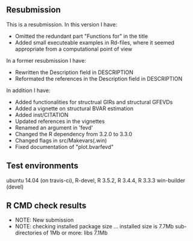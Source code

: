 ## Resubmission
This is a resubmission. In this version I have:

* Omitted the redundant part "Functions for" in the title
* Added small executeable examples in Rd-files, where it seemed appropriate from a computational point of view

In a former resubmission I have:

* Rewritten the Description field in DESCRIPTION
* Reformated the references in the Description field in DESCRIPTION

In addition I have:

* Added functionalities for structrual GIRs and structural GFEVDs
* Added a vignette on structural BVAR estimation
* Added inst/CITATION
* Updated references in the vignettes
* Renamed an argument in 'fevd'
* Changed the R dependency from 3.2.0 to 3.3.0
* Changed flags in src/Makevars(.win)
* Fixed documentation of "plot.bvarfevd"

## Test environments
ubuntu 14.04 (on travis-ci), R-devel, R 3.5.2, R 3.4.4, R 3.3.3
win-builder (devel)

## R CMD check results

* NOTE: New submission
* NOTE: checking installed package size ... installed size is  7.7Mb sub-directories of 1Mb or more: libs 7.1Mb
